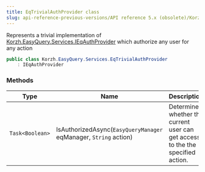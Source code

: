 ```yaml
---
title: EqTrivialAuthProvider class
slug: api-reference-previous-versions/API reference 5.x (obsolete)/Korzh.EasyQuery.Services namespace/eqtrivialauthprovider-class
---
```



Represents a trivial implementation of [Korzh.EasyQuery.Services.IEqAuthProvider](/api-reference-5x/korzh-easyquery-services-namespace/ieqauthprovider-interface)  which authorize any user for any action
```csharp
public class Korzh.EasyQuery.Services.EqTrivialAuthProvider
    : IEqAuthProvider

```

### Methods

| Type | Name | Description | 
| --- | --- | --- | 
| `Task<Boolean>` | IsAuthorizedAsync(`EasyQueryManager` eqManager, `String` action) | Determines whether the current user can get access to the the specified action. |